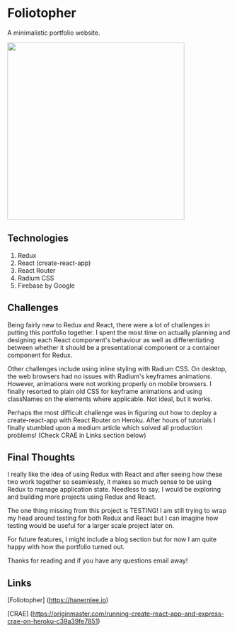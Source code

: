 # Foliotopher

A minimalistic portfolio website.

<img src="https://firebasestorage.googleapis.com/v0/b/foliotopher.appspot.com/o/folio.jpg?alt=media&token=c87aad39-8a69-4b27-8a6e-f619de8dfc9c" width="400">

## Technologies

1. Redux
2. React (create-react-app)
3. React Router
4. Radium CSS
5. Firebase by Google

## Challenges

Being fairly new to Redux and React, there were a lot of challenges in putting this portfolio together. I spent the most time on actually planning and designing each React component's behaviour as well as differentiating between whether it should be a presentational component or a container component for Redux. 

Other challenges include using inline styling with Radium CSS. On desktop, the web browsers had no issues with Radium's keyframes animations. However, animations were not working properly on mobile browsers. I finally resorted to plain old CSS for keyframe animations and using classNames on the elements where applicable. Not ideal, but it works.

Perhaps the most difficult challenge was in figuring out how to deploy a create-react-app with React Router on Heroku. After hours of tutorials I finally stumbled upon a medium article which solved all production problems! (Check CRAE in Links section below)

## Final Thoughts

I really like the idea of using Redux with React and after seeing how these two work together so seamlessly, it makes so much sense to be using Redux to manage application state. Needless to say, I would be exploring and building more projects using Redux and React.

The one thing missing from this project is TESTING! I am still trying to wrap my head around testing for both Redux and React but I can imagine how testing would be useful for a larger scale project later on.

For future features, I might include a blog section but for now I am quite happy with how the portfolio turned out.

Thanks for reading and if you have any questions email away!

## Links

[Foliotopher] (https://hanernlee.io)

[CRAE] (https://originmaster.com/running-create-react-app-and-express-crae-on-heroku-c39a39fe7851)